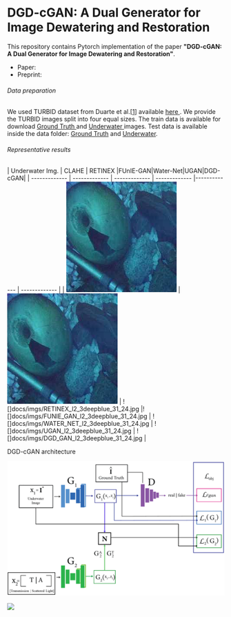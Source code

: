 # DGD-cGAN: A Dual Generator for Image Dewatering and Restoration

This repository contains Pytorch implementation of the paper **"DGD-cGAN: A Dual Generator for Image Dewatering and Restoration"**.
<ul>
  <li> Paper: </li>
  <li> Preprint:</li>
      </ul>
      
      
###### Data preparation  
We used TURBID dataset from Duarte et al.[<a href="http://amandaduarte.com.br/turbid/Turbid_Dataset.pdf" target="_blank">1</a>] available <a href="http://amandaduarte.com.br/turbid/ " target="_blank"> here </a>.
We provide the TURBID images split into four equal sizes. The train data is available for download <a href="https://drive.google.com/file/d/13yxI85JUdsbplM7-Hh8sywIXoom-6hZu/view?usp=sharing" target="_blank"> Ground Truth </a> and <a href="https://drive.google.com/file/d/1XZesr1UCuxnp0gQ3k5tESQd7tkHvCm6t/view?usp=sharing" target="_blank"> Underwater </a> images. Test data is available inside the data folder: [Ground Truth](data/Test_groundtruth.zip) and [Underwater](data/Test_underwater.zip).

###### Representative results

| Underwater Img. | CLAHE | RETINEX |FUnIE-GAN|Water-Net|UGAN|DGD-cGAN|
| ------------- | ------------- | ------------- | ------------- |------------- | ------------- |
| ![](docs/imgs/CLAHE_l2_3deepblue_31_24.jpg) | ![](docs/imgs/CLAHE_l2_3deepblue_31_24.jpg) | ![]docs/imgs/RETINEX_l2_3deepblue_31_24.jpg |![]docs/imgs/FUNIE_GAN_l2_3deepblue_31_24.jpg | ![]docs/imgs/WATER_NET_l2_3deepblue_31_24.jpg | ![]docs/imgs/UGAN_l2_3deepblue_31_24.jpg | ![]docs/imgs/DGD_GAN_l2_3deepblue_31_24.jpg |


DGD-cGAN architecture

![](docs/fig1.png)
   
![](imgs/CLAHE_l2_3deepblue_31_24.jpg)
